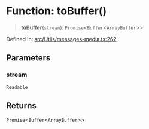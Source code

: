 # Function: toBuffer()

> **toBuffer**(`stream`): `Promise`\<`Buffer`\<`ArrayBuffer`\>\>

Defined in: [src/Utils/messages-media.ts:262](https://github.com/Fokusdotid/Baileys/blob/abcb8d9f2160683543784d4a7641ec0f8c55ed7e/src/Utils/messages-media.ts#L262)

## Parameters

### stream

`Readable`

## Returns

`Promise`\<`Buffer`\<`ArrayBuffer`\>\>
